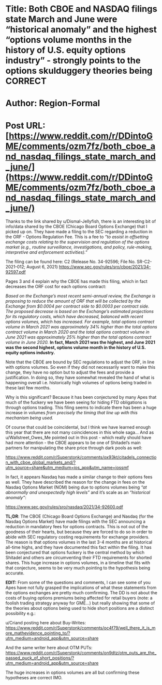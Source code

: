 # Title: Both CBOE and NASDAQ filings state March and June were “historical anomaly” and the highest “options volume months in the history of U.S. equity options industry” - strongly points to the options skulduggery theories being CORRECT
# Author: Region-Formal
# Post URL: [https://www.reddit.com/r/DDintoGME/comments/ozm7fz/both_cboe_and_nasdaq_filings_state_march_and_june/](https://www.reddit.com/r/DDintoGME/comments/ozm7fz/both_cboe_and_nasdaq_filings_state_march_and_june/)


Thanks to the link shared by u/Dismal-Jellyfish, there is an interesting bit of info/data shared by the CBOE (Chicago Board Options Exchange) that I picked up on. They have made a filing to the SEC regarding a reduction in the ORF - Options Regulation Fee. This is a fee to *“to assist in offsetting exchange costs relating to the supervision and regulation of the options market (e.g., routine surveillance, investigations, and policy, rule-making, interpretive and enforcement activities).”*

The filing can be found here:
C2 (Release No. 34-92596; File No. SR-C2-2021-012; August 6, 2021) https://www.sec.gov/rules/sro/cboe/2021/34-92597.pdf

Pages 3 and 4 explain why the CBOE has made this filing, which in fact decreases the ORF cost for each options contract:

*Based on the Exchange’s most recent semi-annual review, the Exchange is proposing to reduce the amount of ORF that will be collected by the Exchange from $0.0004 per contract side to $0.0003 per contract side. The proposed decrease is based on the Exchange’s estimated projections for its regulatory costs, which have decreased, balanced with recent options volumes, which has increased. For example, total options contract volume in March 2021 was approximately 34% higher than the total options contract volume in March 2020 and the total options contract volume in June 2021 was approximately 25% higher than the total options contract volume in June 2020.* **In fact, March 2021 was the highest, and June 2021 was the second highest, options volume month in the history of U.S. equity options industry.**

Note that the CBOE are bound by SEC regulations to adjust the ORF, in line with options volumes. So even if they did not necessarily want to make this change, they have no option but to adjust the fees and provide a justification. In doing so, they have somewhat revealed the hand of what is happening overall i.e. historically high volumes of options being traded in these last few months.

Why is this significant? Because it has been conjectured by many Apes that much of the fuckery we have been seeing for hiding FTD obligations is through options trading. This filing seems to indicate there has been a huge increase in volumes *from precisely the timing that line up with this mechanism being used.* 

Of course that could be coincidental, but I think we have learned enough this year that there are not many coincidences in this whole saga…  And as u/Wallstreet_Owes_Me pointed out in this post - which really should have had more attention - the CBOE appears to be one of Shitadel’s main partners for manipulating the share price through dark pools as well:

https://www.reddit.com/r/Superstonk/comments/ox93kt/citadels_connection_with_cboe_global_markets_and/?utm_source=share&utm_medium=ios_app&utm_name=iossmf

In fact, it appears Nasdaq has made a similar change to their options fees as well. They have described the reason for the change in fees on the Nasdaq Options Market (NOM) being due to options volumes being *“at abnormally and unexpectedly high levels”* and it’s scale as an *“historical anomaly”*:

https://www.sec.gov/rules/sro/nasdaq/2021/34-92600.pdf

**TL;DR**: The CBOE (Chicago Board Options Exchange) and Nasdaq (for the Nasdaq Options Market) have made filings with the SEC announcing a reduction in mandatory fees for options contracts. This is not out of the goodness of their hearts, but because they are forced to do so in order to abide with SEC regulatory costing requirements for exchange providers. The reason is that options volumes in the last 3-4 months are at historical all-time highs, and they have documented this fact within the filing. It has been conjectured that options fuckery is the central method by which Shitadel and others are circumventing their FTD requirements for shorted shares. This huge increase in options volumes, in a timeline that fits with that conjecture, seems to be very much pointing to the hypothesis being accurate.

**EDIT:** From some of the questions and comments, I can see some of you Apes have not fully grasped the implications of what these statements from the options exchanges are pretty much comfirming. The DD is not about the costs of buying options premiums being affected for retail buyers (note: a foolish trading strategy anyway for GME...) but really showing that some of the theories about options being used to hide short positions are a distinct possibility e.g.:

u/Criand posting here about Buy-Writes: https://www.reddit.com/r/Superstonk/comments/oc4f79/well_there_it_is_more_mathevidence_pointing_to/?utm_medium=android_app&utm_source=share

And the same writer here about OTM PUTs: https://www.reddit.com/r/Superstonk/comments/on9dtz/otm_puts_are_the_passed_puck_of_short_positions/?utm_medium=android_app&utm_source=share

The huge increases in options volumes are all but confirming these hypotheses are correct IMO.
